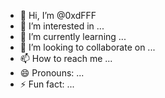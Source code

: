 - 👋 Hi, I’m @0xdFFF
- 👀 I’m interested in ...
- 🌱 I’m currently learning ...
- 💞️ I’m looking to collaborate on ...
- 📫 How to reach me ...
- 😄 Pronouns: ...
- ⚡ Fun fact: ...

<!---
0xdFFF/0xdFFF is a ✨ special ✨ repository because its `README.md` (this file) appears on your GitHub profile.
You can click the Preview link to take a look at your changes.
--->
